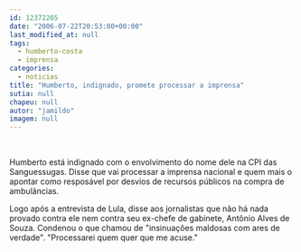 ```yaml
---
id: 12372205
date: "2006-07-22T20:53:00+00:00"
last_modified_at: null
tags:
  - humberto-costa
  - imprensa
categories:
  - noticias
title: "Humberto, indignado, promete processar a imprensa"
sutia: null
chapeu: null
autor: "jamildo"
imagem: null
---
```

<p>&nbsp;</p>
<p>Humberto est&aacute; indignado com o envolvimento do nome dele na CPI das Sanguessugas. Disse que vai processar a imprensa nacional e quem mais o apontar como respos&aacute;vel por desvios de recursos p&uacute;blicos na compra de ambul&acirc;ncias.</p>
<p>Logo ap&oacute;s a entrevista de Lula, disse aos jornalistas que n&atilde;o h&aacute; nada provado contra ele nem contra seu ex-chefe de gabinete, Ant&ocirc;nio Alves de Souza. Condenou o que chamou de "insinua&ccedil;&otilde;es maldosas com ares de verdade". "Processarei quem quer que me acuse."</p>
